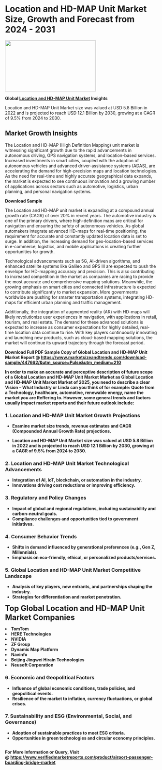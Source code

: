 <H1>Location and HD-MAP Unit Market Size, Growth and Forecast from 2024 - 2031</H1><img class="aligncenter size-medium wp-image-584254" src="https://thirdeyenews.in/wp-content/uploads/2024/09/Global-Market-Research-300x168.jpeg" alt="" width="300" height="168" /><p><strong>Global&nbsp;<a href="https://www.marketsizeandtrends.com/download-sample/447662/&amp;utm_source=Pulse&amp;utm_medium=210">Location and HD-MAP Unit Market</a> Insights</strong></p><p>Location and HD-MAP Unit Market size was valued at USD 5.8 Billion in 2022 and is projected to reach USD 12.1 Billion by 2030, growing at a CAGR of 9.5% from 2024 to 2030.</p><p><h2>Market Growth Insights</h2> <p>The Location and HD-MAP (High Definition Mapping) unit market is witnessing significant growth due to the rapid advancements in autonomous driving, GPS navigation systems, and location-based services. Increased investments in smart cities, coupled with the adoption of autonomous vehicles and advanced driver-assistance systems (ADAS), are accelerating the demand for high-precision maps and location technologies. As the need for real-time and highly accurate geographical data expands, the market is expected to see continuous innovation and a growing number of applications across sectors such as automotive, logistics, urban planning, and personal navigation systems.</p> <p><strong>Download Sample</strong></p> <p>The Location and HD-MAP unit market is expanding at a compound annual growth rate (CAGR) of over 20% in recent years. The automotive industry is one of the primary drivers, where high-definition maps are critical for navigation and ensuring the safety of autonomous vehicles. As global automakers integrate advanced HD-maps for real-time positioning, the requirement for accurate and constantly updated location data is set to surge. In addition, the increasing demand for geo-location-based services in e-commerce, logistics, and mobile applications is creating further opportunities for growth.</p> <p>Technological advancements such as 5G, AI-driven algorithms, and enhanced satellite systems like Galileo and GPS III are expected to push the envelope for HD-mapping accuracy and precision. This is also contributing to increased competition in the market as companies are racing to provide the most accurate and comprehensive mapping solutions. Meanwhile, the growing emphasis on smart cities and connected infrastructure is expected to contribute significantly to market expansion. More governments worldwide are pushing for smarter transportation systems, integrating HD-maps for efficient urban planning and traffic management.</p> <p>Additionally, the integration of augmented reality (AR) with HD-maps will likely revolutionize user experiences in navigation, with applications in retail, tourism, and real estate. The demand for these advanced solutions is expected to increase as consumer expectations for highly detailed, real-time location data continue to rise. With key players continuously innovating and launching new products, such as cloud-based mapping solutions, the market will continue its upward trajectory through the forecast period.</p> <p><strong></p><p><span class=""><strong>Download Full PDF Sample Copy of Global Location and HD-MAP Unit Market Report</strong> @ <a href="https://www.marketsizeandtrends.com/download-sample/447662/&amp;utm_source=Pulse&amp;utm_medium=210" target="_blank">https://www.marketsizeandtrends.com/download-sample/447662/&amp;utm_source=Pulse&amp;utm_medium=210</a></span></p><p>In order to make an accurate and perceptive description of future scope of a Global&nbsp;Location and HD-MAP Unit Market Market as Global&nbsp;Location and HD-MAP Unit Market Market of 2025, you need to describe a clear Vision &ndash; What Industry or Linda can you think of for example: Quote from a Technology, healthcare, automotive, renewable energy, name the market you are Reffering to. However, some general trends and factors usually impact market reports and their future outlook include:</p><h3>1.&nbsp;<strong>Location and HD-MAP Unit Market Growth Projections</strong></h3><ul><li>Examine market size trends, revenue estimates and CAGR (Compounded Annual Growth Rate) projections.</li><li><p>Location and HD-MAP Unit Market size was valued at USD 5.8 Billion in 2022 and is projected to reach USD 12.1 Billion by 2030, growing at a CAGR of 9.5% from 2024 to 2030.</p></li></ul><h3>2.&nbsp;<strong>Location and HD-MAP Unit Market Technological Advancements</strong></h3><ul><li>Integration of AI, IoT, blockchain, or automation in the industry.</li><li>Innovations driving cost reductions or improving efficiency.</li></ul><h3>3.&nbsp;<strong>Regulatory and Policy Changes</strong></h3><ul><li>Impact of global and regional regulations, including sustainability and carbon-neutral goals.</li><li>Compliance challenges and opportunities tied to government initiatives.</li></ul><h3>4.&nbsp;<strong>Consumer Behavior Trends</strong></h3><ul><li>Shifts in demand influenced by generational preferences (e.g., Gen Z, Millennials).</li><li>Emphasis on eco-friendly, ethical, or personalized products/services.</li></ul><h3>5.&nbsp;<strong>Global Location and HD-MAP Unit Market Competitive Landscape</strong></h3><ul><li>Analysis of key players, new entrants, and partnerships shaping the industry.</li><li>Strategies for differentiation and market penetration.</li></ul><p data-pm-slice="1 1 []"><span style="color: inherit; font-family: inherit; font-size: 25px;">Top Global Location and HD-MAP Unit Market Companies</span></p><div class="" data-test-id=""><p><li>TomTom</li><li> HERE Technologies</li><li> NVIDIA</li><li> ZF Group</li><li> Dynamic Map Platform</li><li> Navinfo</li><li> Beijing Jingwei Hirain Technologies</li><li> Neusoft Corporation</li></p></div><h3>6.&nbsp;<strong>Economic and Geopolitical Factors</strong></h3><ul><li>Influence of global economic conditions, trade policies, and geopolitical events.</li><li>Resilience of the market to inflation, currency fluctuations, or global crises.</li></ul><h3>7.&nbsp;<strong>Sustainability and ESG (Environmental, Social, and Governance)</strong></h3><ul><li>Adoption of sustainable practices to meet ESG criteria.</li><li>Opportunities in green technologies and circular economy principles.</li></ul><h2><strong style="font-size: 14px;">For More Information or Query, Visit @&nbsp;</strong><a style="background-color: #ffffff; font-size: 14px;" href="https://www.marketsizeandtrends.com/report/location-and-hd-map-unit-market/" target="_blank">https://www.verifiedmarketreports.com/product/airport-passenger-boarding-bridge-market</a></h2>

